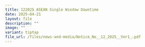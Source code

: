 ```yaml
---
title: 122025 ASEAN Single Window Downtime
date: 2025-04-21
layout: file
description: ""
image: ""
variant: tiptap
file_url: /files/news-and-media/Notice_No__12_2025__Ver1_.pdf
---
```

